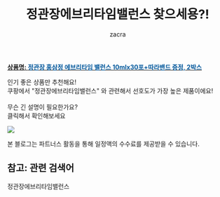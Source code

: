 ﻿---
layout: post
title:  "정관장에브리타임밸런스 찾으세용?!"
author: zacra
categories: [ 아이템 ]
tags: [정관장에브리타임밸런스]
image: https://static.coupangcdn.com/image/vendor_inventory/e0b9/0b5d9feb0324543e5e360c3daadcdb4634a8ba9ee7f7caa052528711ce0e.jpg 
description: "쿠팡에서 정관장에브리타임밸런스 관련 키워드로 가장 고객 선호도가 높은 제품이랍니다."
rating: 4.5
---

<a href="https://link.coupang.com/re/AFFSDP?lptag=AF8407795&pageKey=286424963&itemId=908151712&vendorItemId=5273892835&traceid=V0-153-85999b593a71323d"><b>상품명: <font color='#01579B'>정관장 홍삼정 에브리타임 밸런스 10mlx30포+따라밴드 증정, 2박스</font></b></a>

인기 좋은 상품만 추천해요!<br/>
쿠팡에서 "정관장에브리타임밸런스" 와 관련해서 선호도가 가장 높은 제품이에요!<br/><br/>
무슨 긴 설명이 필요한가요?  
클릭해서 확인해보세요


<a href="https://link.coupang.com/re/AFFSDP?lptag=AF8407795&pageKey=286424963&itemId=908151712&vendorItemId=5273892835&traceid=V0-153-85999b593a71323d"><img src="https://thumbnail7.coupangcdn.com/thumbnails/remote/q89/image/vendor_inventory/6863/b570e099a3908730dcfc0686499d68f5c1554c6117dd3cb9562a0a76ab10.jpg"></a> 

본 블로그는 파트너스 활동을 통해 일정액의 수수료를 제공받을 수 있습니다.

## 참고: 관련 검색어    
정관장에브리타임밸런스